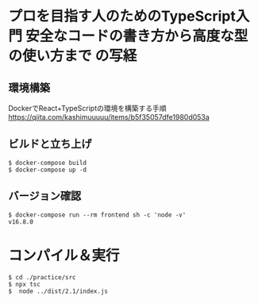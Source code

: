 # プロを目指す人のためのTypeScript入門 安全なコードの書き方から高度な型の使い方まで の写経

## 環境構築
DockerでReact+TypeScriptの環境を構築する手順
https://qiita.com/kashimuuuuu/items/b5f35057dfe1980d053a

## ビルドと立ち上げ
```
$ docker-compose build
$ docker-compose up -d
```

## バージョン確認
```
$ docker-compose run --rm frontend sh -c 'node -v'
v16.8.0
```

# コンパイル＆実行
```
$ cd ./practice/src
$ npx tsc
$  node ../dist/2.1/index.js
```
